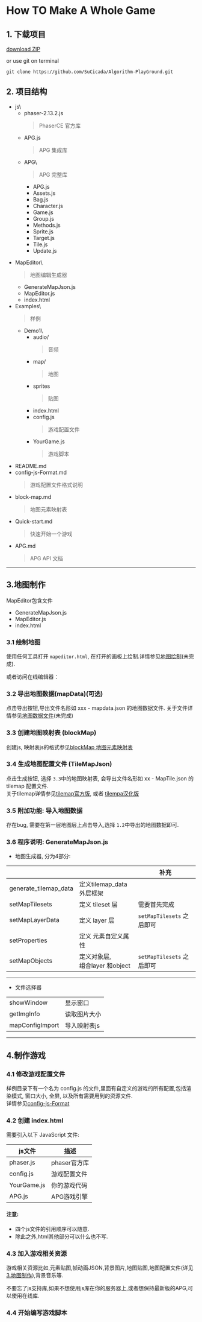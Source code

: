 # How TO Make A Whole Game
## 1. 下载项目 

[download ZIP](https://github.com/SuCicada/Algorithm-PlayGround/archive/master.zip)

or use git on terminal 

`git clone https://github.com/SuCicada/Algorithm-PlayGround.git`

## 2. 项目结构
* js\
    * phaser-2.13.2.js
        > PhaserCE 官方库
    + APG.js
        > APG 集成库
    + APG\
        > APG 完整库
        + APG.js
        + Assets.js
        + Bag.js
        + Character.js
        + Game.js
        + Group.js
        + Methods.js
        + Sprite.js
        + Target.js
        + Tile.js
        + Update.js
+ MapEditor\
    > 地图编辑生成器
    + GenerateMapJson.js
    + MapEditor.js
    + index.html
+ Examples\
    > 样例
    + Demo1\
        * audio/
            > 音频
        * map/
            > 地图
        * sprites
            > 贴图
        * index.html
        * config.js
            > 游戏配置文件
        * YourGame.js
            > 游戏脚本
+ README.md
+ config-js-Format.md
    > 游戏配置文件格式说明
+ block-map.md
    > 地图元素映射表
+ Quick-start.md
    > 快速开始一个游戏
+ APG.md
    > APG API 文档    
    
---
## 3.地图制作
MapEditor包含文件
* GenerateMapJson.js
* MapEditor.js
* index.html

### 3.1 绘制地图
使用任何工具打开 `mapeditor.html`, 在打开的画板上绘制.详情参见[地图绘制]()(未完成).

或者访问在线编辑器：[]()

### 3.2 导出地图数据(mapData)(可选)
点击导出按钮,导出文件名形如 xxx - mapdata.json 的地图数据文件.
关于文件详情参见[地图数据文件]()(未完成)

### 3.3 创建地图映射表 (blockMap)
创建js, 映射表js的格式参见[blockMap 地图元素映射表](block-map.md)

### 3.4 生成地图配置文件 (TileMapJson)
点击生成按钮, 选择 `3.3`中的地图映射表, 会导出文件名形如 xx - MapTile.json 的 tilemap 配置文件. <br>
关于tilemap详情参见[tilemap官方版](http://doc.mapeditor.org/en/stable/reference/json-map-format/#json-object), 或者 [tilempa汉化版](https://docs.qq.com/doc/DRWladWVHTmhQdFBr)

### 3.5 附加功能: 导入地图数据
 存在bug, 需要在第一层地图层上点击导入,选择 `1.2`中导出的地图数据即可.

### 3.6 程序说明: GenerateMapJson.js
+ 地图生成器, 分为4部分:

| | | 补充|
| :--- | --- | ---|
|generate_tilemap_data|定义tilemap_data 外层框架|
|setMapTilesets| 定义 tileset 层|需要首先完成
|setMapLayerData| 定义 layer 层| `setMapTilesets` 之后即可
|setProperties| 定义 元素自定义属性| 
|setMapObjects| 定义对象层,<br> 组合layer 和object | `setMapTilesets` 之后即可
---

+ 文件选择器

|||
| --- | ---|
|showWindow| 显示窗口
|getImgInfo| 读取图片大小|
|mapConfigImport|导入映射表js|
---


## 4.制作游戏 

### 4.1 修改游戏配置文件
样例目录下有一个名为 config.js 的文件,里面有自定义的游戏的所有配置,包括渲染模式, 窗口大小, 全屏, 以及所有需要用到的资源文件. <br>
详情参见[config-js-Format](config-js-Format.md)

### 4.2 创建 index.html
需要引入以下 JavaScript 文件:

| js文件 | 描述 |
|---|---|
|phaser.js| phaser官方库 |
|config.js| 游戏配置文件 |
|YourGame.js| 你的游戏代码|   
|APG.js| APG游戏引擎|

#### 注意:
+ 四个js文件的引用顺序可以随意.
+ 除此之外,html其他部分可以什么也不写.

### 4.3 加入游戏相关资源
游戏相关资源比如,元素贴图,帧动画JSON,背景图片,地图贴图,地图配置文件(详见[3.地图制作](#_3地图制作)),背景音乐等.

不要忘了js支持库,如果不想使用js库在你的服务器上,或者想保持最新版的APG,可以使用在线库.

### 4.4 开始编写游戏脚本


